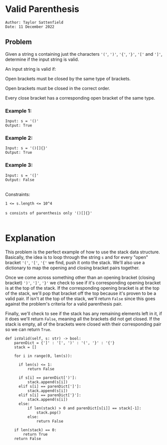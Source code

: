 # Valid Parenthesis

```
Author: Taylor Sattenfield
Date: 11 December 2022
```

## Problem

Given a string s containing just the characters ```'('```, ```')'```, ```'{'```, ```'}'```, ```'['``` and ```']'```, determine if the input string is valid.

An input string is valid if:

Open brackets must be closed by the same type of brackets.

Open brackets must be closed in the correct order.

Every close bracket has a corresponding open bracket of the same type.

### Example 1:

```
Input: s = '()'
Output: True
```

### Example 2:

```
Input: s = '()[]{}'
Output: True
```

### Example 3:

```
Input: s = '(]'
Output: False
```

<br>Constraints:<br>

```1 <= s.length <= 10^4```<br><br>
```s consists of parenthesis only '()[]{}'```<br><br>

# Explanation

This problem is the perfect example of how to use the stack data structure. Basically, the idea is to loop through the string ```s``` and for every "open" bracket ```'('```, ```'['```, ```'{'``` we find, push it onto the stack. We'll also use a dictionary to map the opening and closing bracket pairs together.<br>

Once we come across something other than an opening bracket (closing bracket) ```')'```, ```']'```, ```'}'``` we check to see if it's corresponding opening bracket is at the top of the stack. If the corresponding opening bracket is at the top of the stack, we'll pop that bracket off the top because it's proven to be a valid pair. If isn't at the top of the stack, we'll return ```False``` since this goes against the problem's criteria for a valid parenthesis pair.

Finally, we'll check to see if the stack has any remaining elements left in it, if it does we'll return ```False```, meaning all the brackets did not get closed. If the stack is empty, all of the brackets were closed with their corresponding pair so we can return ```True```.

``` python3
def isValid(self, s: str) -> bool:
    parenDict = {']' : '[', ')' : '(', '}' : '{'}
    stack = []

    for i in range(0, len(s)):

      if len(s) <= 1:
          return False

      if s[i] == parenDict[')']:
          stack.append(s[i])
      elif s[i] == parenDict[']']:
          stack.append(s[i])
      elif s[i] == parenDict['}']:
          stack.append(s[i])
      else:
          if len(stack) > 0 and parenDict[s[i]] == stack[-1]:
              stack.pop()
          else:
              return False

    if len(stack) == 0:
        return True
    return False
```
